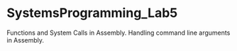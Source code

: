 # SystemsProgramming_Lab5
Functions and System Calls in Assembly.
Handling command line arguments in Assembly.
